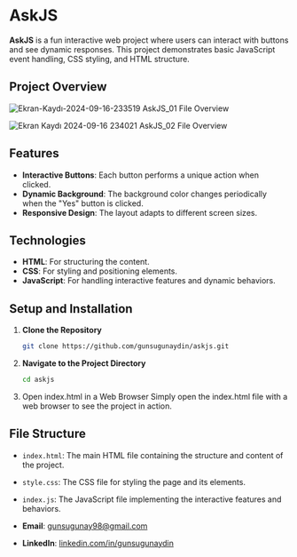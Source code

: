 # AskJS

**AskJS** is a fun interactive web project where users can interact with buttons and see dynamic responses. This project demonstrates basic JavaScript event handling, CSS styling, and HTML structure.

## Project Overview

![Ekran-Kaydı-2024-09-16-233519](https://github.com/user-attachments/assets/ff7d5f66-a521-482f-b88b-005e31570220)
AskJS_01 File Overview


![Ekran Kaydı 2024-09-16 234021](https://github.com/user-attachments/assets/3fae4122-27ca-4de4-9f9c-5653af4a503d)
AskJS_02 File Overview

## Features

- **Interactive Buttons**: Each button performs a unique action when clicked.
- **Dynamic Background**: The background color changes periodically when the "Yes" button is clicked.
- **Responsive Design**: The layout adapts to different screen sizes.

## Technologies

- **HTML**: For structuring the content.
- **CSS**: For styling and positioning elements.
- **JavaScript**: For handling interactive features and dynamic behaviors.

## Setup and Installation

1. **Clone the Repository**
   ```bash
   git clone https://github.com/gunsugunaydin/askjs.git
    ```
2. **Navigate to the Project Directory**
   ```bash
   cd askjs
    ```
3. Open index.html in a Web Browser Simply open the index.html file with a web browser to see the project in action.

## File Structure

- `index.html`: The main HTML file containing the structure and content of the project.
- `style.css`: The CSS file for styling the page and its elements.
- `index.js`: The JavaScript file implementing the interactive features and behaviors.

- **Email**: [gunsugunay98@gmail.com](mailto:gunsugunay98@gmail.com)
- **LinkedIn**: [linkedin.com/in/gunsugunaydin](https://www.linkedin.com/in/gunsugunaydin/)

